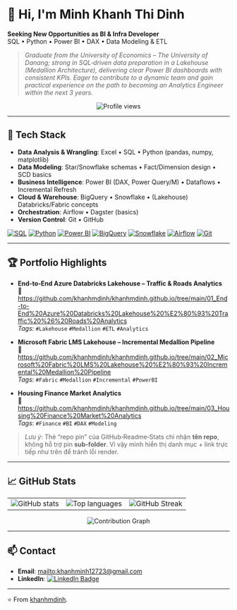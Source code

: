 # 👋 Hi, I'm **Minh Khanh Thi Dinh**

**Seeking New Opportunities as BI & Infra Developer**  
SQL • Python • Power BI • DAX • Data Modeling & ETL

> *Graduate from the University of Economics – The University of Danang; strong in SQL‑driven data preparation in a Lakehouse (Medallion Architecture), delivering clear Power BI dashboards with consistent KPIs. Eager to contribute to a dynamic team and gain practical experience on the path to becoming an Analytics Engineer within the next 3 years.*

<p align="center">
  <img src="https://komarev.com/ghpvc/?username=khanhmdinh&label=Profile%20views&color=0e75b6&style=flat" alt="Profile views" />
</p>

---

## 🧰 Tech Stack
- **Data Analysis & Wrangling**: Excel • SQL • Python (pandas, numpy, matplotlib)  
- **Data Modeling**: Star/Snowflake schemas • Fact/Dimension design • SCD basics  
- **Business Intelligence**: Power BI (DAX, Power Query/M) • Dataflows • Incremental Refresh  
- **Cloud & Warehouse**: BigQuery • Snowflake • (Lakehouse) Databricks/Fabric concepts  
- **Orchestration**: Airflow • Dagster (basics)  
- **Version Control**: Git • GitHub

<p align="left">
  <a href="#"><img src="https://img.shields.io/badge/SQL-ANSI/TSQL/Oracle-0e75b6?style=flat&logo=databricks&logoColor=white" alt="SQL"></a>
  <a href="#"><img src="https://img.shields.io/badge/Python-pandas%20|%20numpy%20|%20matplotlib-3776AB?style=flat&logo=python&logoColor=white" alt="Python"></a>
  <a href="#"><img src="https://img.shields.io/badge/Power%20BI-DAX%20|%20Power%20Query-F2C811?style=flat&logo=powerbi&logoColor=black" alt="Power BI"></a>
  <a href="#"><img src="https://img.shields.io/badge/BigQuery-Data%20Warehouse-4285F4?style=flat&logo=googlebigquery&logoColor=white" alt="BigQuery"></a>
  <a href="#"><img src="https://img.shields.io/badge/Snowflake-Data%20Cloud-29B5E8?style=flat&logo=snowflake&logoColor=white" alt="Snowflake"></a>
  <a href="#"><img src="https://img.shields.io/badge/Airflow-Orchestration-017CEE?style=flat&logo=apacheairflow&logoColor=white" alt="Airflow"></a>
  <a href="#"><img src="https://img.shields.io/badge/Git-Workflow-F05032?style=flat&logo=git&logoColor=white" alt="Git"></a>
</p>

---

## 🏆 Portfolio Highlights
- **End‑to‑End Azure Databricks Lakehouse – Traffic & Roads Analytics**  
  🔗 <https://github.com/khanhmdinh/khanhmdinh.github.io/tree/main/01_End-to-End%20Azure%20Databricks%20Lakehouse%20%E2%80%93%20Traffic%20%26%20Roads%20Analytics>  
  *Tags*: `#Lakehouse` `#Medallion` `#ETL` `#Analytics`

- **Microsoft Fabric LMS Lakehouse – Incremental Medallion Pipeline**  
  🔗 <https://github.com/khanhmdinh/khanhmdinh.github.io/tree/main/02_Microsoft%20Fabric%20LMS%20Lakehouse%20%E2%80%93%20Incremental%20Medallion%20Pipeline>  
  *Tags*: `#Fabric` `#Medallion` `#Incremental` `#PowerBI`

- **Housing Finance Market Analytics**  
  🔗 <https://github.com/khanhmdinh/khanhmdinh.github.io/tree/main/03_Housing%20Finance%20Market%20Analytics>  
  *Tags*: `#Finance` `#BI` `#DAX` `#Modeling`

> *Lưu ý*: Thẻ “repo pin” của GitHub‑Readme‑Stats chỉ nhận **tên repo**, không hỗ trợ pin **sub‑folder**. Vì vậy mình hiển thị danh mục + link trực tiếp như trên để tránh lỗi render.

---

## 📈 GitHub Stats
<table>
  <tr>
    <td>
      <img src="https://github-readme-stats.vercel.app/api?username=khanhmdinh&show_icons=true&include_all_commits=true&count_private=true&hide_border=true" alt="GitHub stats" />
    </td>
    <td>
      <img src="https://github-readme-stats.vercel.app/api/top-langs/?username=khanhmdinh&layout=compact&langs_count=8&hide_border=true" alt="Top languages" />
    </td>
    <td>
      <img src="https://streak-stats.demolab.com?user=khanhmdinh&hide_border=true" alt="GitHub Streak" />
    </td>
  </tr>
</table>

<p align="center">
  <img src="https://github-readme-activity-graph.vercel.app/graph?username=khanhmdinh&theme=github&area=true&hide_border=true&radius=8" alt="Contribution Graph" />
</p>

---

## 📫 Contact
- **Email**: <mailto:khanhminh12723@gmail.com>  
- **LinkedIn**: <a href="https://www.linkedin.com/in/khanhmdinh/"><img src="https://img.shields.io/badge/LinkedIn-Connect-blue?style=flat&logo=linkedin" alt="LinkedIn Badge" /></a>

---

⭐️ From [khanhmdinh](https://github.com/khanhmdinh).
